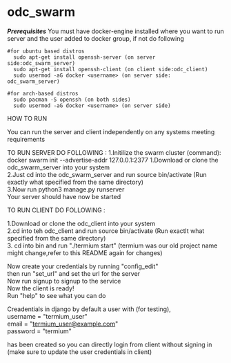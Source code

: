 # odc_swarm
***********Prerequisites***********
 You must have docker-engine installed where you want to run server and the user added to docker group, if not do following
 
    #for ubuntu based distros
      sudo apt-get install openssh-server (on server side:odc_swarm_server)
      sudo apt-get install openssh-client (on client side:odc_client)
      sudo usermod -aG docker <username> (on server side: odc_swarm_server)
    
    #for arch-based distros
      sudo pacman -S openssh (on both sides)
      sudo usermod -aG docker <username> (on server side)

HOW TO RUN 

You can run the server and client independently on any systems meeting requirements

TO RUN SERVER DO FOLLOWING :
  1.Initilize the swarm cluster (command): docker swarm init --advertise-addr 127.0.0.1:2377 
  1.Download or clone the odc_swarm_server into your system\
  2.Just cd into the odc_swarm_server and run source bin/activate (Run exactly what specified from the same directory)\
  3.Now run python3 manage.py runserver \
Your server should have now be started

TO RUN CLIENT DO FOLLOWING :

  1.Download or clone the odc_client into your system\
  2.cd into teh odc_client and run source bin/activate (Run exactlt what specified from the same directory)\
  3. cd into bin and run "./termium start" (termium was our old project name might change,refer to this README again for changes)

Now create your credentials by running "config_edit"\
then run "set_url" and set the url for the server\
Now run signup to signup to the service\
Now the client is ready!\
Run "help" to see what you can do

Creadentials in django
by default a user with (for testing),\
username = "termium_user"\
email = "termium_user@example.com"\
password = "termium"

has been created so you can directly login from client without signing in (make sure to update the user credentials in client)
